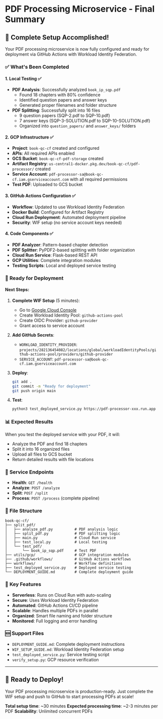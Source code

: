 # PDF Processing Microservice - Final Summary

## 🎉 **Complete Setup Accomplished!**

Your PDF processing microservice is now fully configured and ready for deployment via GitHub Actions with Workload Identity Federation.

### ✅ **What's Been Completed**

#### 1. **Local Testing** ✅
- **PDF Analysis**: Successfully analyzed `book_ip_sqp.pdf`
  - Found 18 chapters with 80% confidence
  - Identified question papers and answer keys
  - Generated proper filenames and folder structure
- **PDF Splitting**: Successfully split into 16 files
  - 9 question papers (SQP-2.pdf to SQP-10.pdf)
  - 7 answer keys (SQP-3-SOLUTION.pdf to SQP-10-SOLUTION.pdf)
  - Organized into `question_papers/` and `answer_keys/` folders

#### 2. **GCP Infrastructure** ✅
- **Project**: `book-qc-cf` created and configured
- **APIs**: All required APIs enabled
- **GCS Bucket**: `book-qc-cf-pdf-storage` created
- **Artifact Registry**: `us-central1-docker.pkg.dev/book-qc-cf/pdf-processor/` created
- **Service Account**: `pdf-processor-sa@book-qc-cf.iam.gserviceaccount.com` with all required permissions
- **Test PDF**: Uploaded to GCS bucket

#### 3. **GitHub Actions Configuration** ✅
- **Workflow**: Updated to use Workload Identity Federation
- **Docker Build**: Configured for Artifact Registry
- **Cloud Run Deployment**: Automated deployment pipeline
- **Security**: WIF setup (no service account keys needed)

#### 4. **Code Components** ✅
- **PDF Analyzer**: Pattern-based chapter detection
- **PDF Splitter**: PyPDF2-based splitting with folder organization
- **Cloud Run Service**: Flask-based REST API
- **GCP Utilities**: Complete integration modules
- **Testing Scripts**: Local and deployed service testing

### 🚀 **Ready for Deployment**

#### **Next Steps**:

1. **Complete WIF Setup** (5 minutes):
   - Go to [Google Cloud Console](https://console.cloud.google.com/iam-admin/workload-identity-pools)
   - Create Workload Identity Pool: `github-actions-pool`
   - Create OIDC Provider: `github-provider`
   - Grant access to service account

2. **Add GitHub Secrets**:
   - `WORKLOAD_IDENTITY_PROVIDER`: `projects/282136454082/locations/global/workloadIdentityPools/github-actions-pool/providers/github-provider`
   - `SERVICE_ACCOUNT`: `pdf-processor-sa@book-qc-cf.iam.gserviceaccount.com`

3. **Deploy**:
   ```bash
   git add .
   git commit -m "Ready for deployment"
   git push origin main
   ```

4. **Test**:
   ```bash
   python3 test_deployed_service.py https://pdf-processor-xxx.run.app
   ```

### 📊 **Expected Results**

When you test the deployed service with your PDF, it will:
- Analyze the PDF and find 18 chapters
- Split it into 16 organized files
- Upload all files to GCS bucket
- Return detailed results with file locations

### 🔧 **Service Endpoints**

- **Health**: `GET /health`
- **Analyze**: `POST /analyze`
- **Split**: `POST /split`
- **Process**: `POST /process` (complete pipeline)

### 📁 **File Structure**

```
book-qc-cf/
├── split_pdf/
│   ├── analyze_pdf.py          # PDF analysis logic
│   ├── split_pdf.py            # PDF splitting logic
│   ├── main.py                 # Cloud Run service
│   ├── test_local.py           # Local testing
│   └── test_pdf/
│       └── book_ip_sqp.pdf     # Test PDF
├── utils/gcp/                  # GCP integration modules
├── .github/workflows/          # GitHub Actions workflows
├── workflows/                  # Workflow definitions
├── test_deployed_service.py    # Deployed service testing
└── DEPLOYMENT_GUIDE.md         # Complete deployment guide
```

### 🎯 **Key Features**

- **Serverless**: Runs on Cloud Run with auto-scaling
- **Secure**: Uses Workload Identity Federation
- **Automated**: GitHub Actions CI/CD pipeline
- **Scalable**: Handles multiple PDFs in parallel
- **Organized**: Smart file naming and folder structure
- **Monitored**: Full logging and error handling

### 🆘 **Support Files**

- `DEPLOYMENT_GUIDE.md`: Complete deployment instructions
- `WIF_SETUP_GUIDE.md`: Workload Identity Federation setup
- `test_deployed_service.py`: Service testing script
- `verify_setup.py`: GCP resource verification

---

## 🚀 **Ready to Deploy!**

Your PDF processing microservice is production-ready. Just complete the WIF setup and push to GitHub to start processing PDFs at scale!

**Total setup time**: ~30 minutes
**Expected processing time**: ~2-3 minutes per PDF
**Scalability**: Unlimited concurrent PDFs

